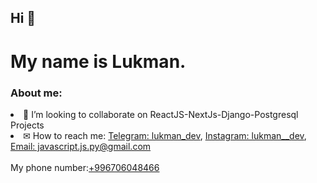 <h2>Hi 👏</h2>
<h1>My name is Lukman.</h3>

<h3>About me:</h3>
<li>💪 I’m looking to collaborate on ReactJS-NextJs-Django-Postgresql Projects</li>
<li>✉ How to reach me: <a href="https://t.me/lukman_dev">Telegram: lukman_dev</a>, <a href="https://instagram.com/lukman__dev">Instagram: lukman__dev</a>, <a href="mailto:javascript.js.py@gmail.com">Email: javascript.js.py@gmail.com</a></li>
<br />
My phone number:<a href="tel:+996706048466">+996706048466</a>
